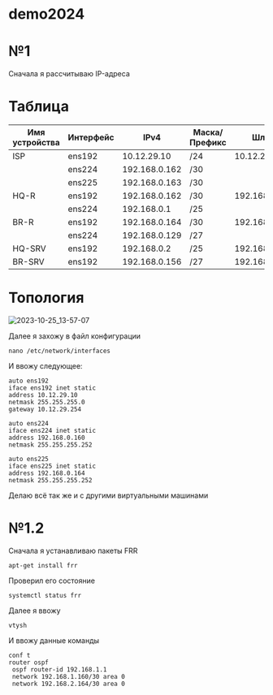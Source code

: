
# demo2024
# №1
Сначала я рассчитываю  IP-адреса
# Таблица
|Имя устройства  |Интерфейс           |IPv4            |Маска/Префикс   |Шлюз            |
|  ------------- | -------------      | -------------  |  ------------- |  -------------       |
|ISP             |ens192              |10.12.29.10     |/24             |10.12.29.10         |
|                |ens224              |192.168.0.162   |/30             |                      |
|                |ens225              |192.168.0.163  |/30             |                      |
|HQ-R            |ens192              |192.168.0.162   |/30             |192.168.0.162       |
|                |ens224              |192.168.0.1     |/25             |                      |
|BR-R            |ens192              |192.168.0.164   |/30             |192.168.0.163       |
|                |ens224              |192.168.0.129  |/27             |                      |
|HQ-SRV          |ens192              |192.168.0.2   |/25             |192.168.0.1           |
|BR-SRV          |ens192              |192.168.0.156   |/27             |192.168.0.127       |

# Топология
![2023-10-25_13-57-07](https://github.com/IvanTumanov123/demo2024/assets/148867523/39edd56f-da00-4eac-a9a7-040a92ba4080)

Далее я захожу в файл конфигурации 
```
nano /etc/network/interfaces
```
И ввожу следующее:
```
auto ens192
iface ens192 inet static
address 10.12.29.10
netmask 255.255.255.0
gateway 10.12.29.254

auto ens224
iface ens224 inet static
address 192.168.0.160
netmask 255.255.255.252

auto ens225
iface ens225 inet static
address 192.168.0.164
netmask 255.255.255.252
```
Делаю всё так же и с другими виртуальными машинами
# №1.2
Сначала я устанавливаю пакеты FRR
```
apt-get install frr
```
Проверил его состояние
```
systemctl status frr
```
Далее я ввожу
```
vtysh
```
И ввожу данные команды
```
conf t
router ospf
 ospf router-id 192.168.1.1
 network 192.168.1.160/30 area 0
 network 192.168.2.164/30 area 0
```
